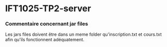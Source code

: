 # IFT1025-TP2-server

<h3>Commentaire concernant jar files</h3>
<p>Les jars files doivent être dans un meme folder qu'inscription.txt et cours.txt afin qu'ils fonctionnent 
adéquatement.
</p>